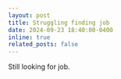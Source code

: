 ```yaml
---
layout: post
title: Struggling finding job
date: 2024-09-23 18:40:00-0400
inline: true
related_posts: false
---
```


Still looking for job.

